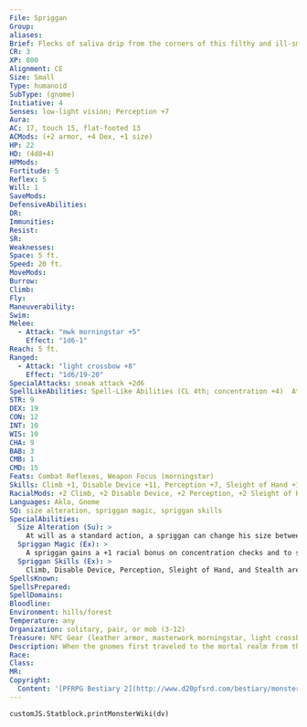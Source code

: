 ```yaml
---
File: Spriggan
Group: 
aliases: 
Brief: Flecks of saliva drip from the corners of this filthy and ill-smelling humanoid, and his large pointed ears twitch at every sound.
CR: 3
XP: 800
Alignment: CE
Size: Small
Type: humanoid
SubType: (gnome)
Initiative: 4
Senses: low-light vision; Perception +7
Aura: 
AC: 17, touch 15, flat-footed 13
ACMods: (+2 armor, +4 Dex, +1 size)
HP: 22
HD: (4d8+4)
HPMods: 
Fortitude: 5
Reflex: 5
Will: 1
SaveMods: 
DefensiveAbilities: 
DR: 
Immunities: 
Resist: 
SR: 
Weaknesses: 
Space: 5 ft.
Speed: 20 ft.
MoveMods: 
Burrow: 
Climb: 
Fly: 
Maneuverability: 
Swim: 
Melee: 
  - Attack: "mwk morningstar +5"
    Effect: "1d6-1"
Reach: 5 ft.
Ranged: 
  - Attack: "light crossbow +8"
    Effect: "1d6/19-20"
SpecialAttacks: sneak attack +2d6
SpellLikeAbilities: Spell-Like Abilities (CL 4th; concentration +4)  At will-flare (DC 10), scare (DC 12), shatter (DC 12)
STR: 9
DEX: 19
CON: 12
INT: 10
WIS: 10
CHA: 9
BAB: 3
CMB: 1
CMD: 15
Feats: Combat Reflexes, Weapon Focus (morningstar)
Skills: Climb +1, Disable Device +11, Perception +7, Sleight of Hand +11, Stealth +15
RacialMods: +2 Climb, +2 Disable Device, +2 Perception, +2 Sleight of Hand, +2 Stealth
Languages: Aklo, Gnome
SQ: size alteration, spriggan magic, spriggan skills
SpecialAbilities:
  Size Alteration (Su): >
    At will as a standard action, a spriggan can change his size between Small and Large. Weapons, armor, and other objects on the spriggan's person grow proportionally when he changes size (objects revert to normal size 1 round after a spriggan releases them). When a spriggan becomes Large, his speed increases to 30 feet, he gains +12 Strength, -2 Dexterity, and +6 Constitution, and he takes a -2 size penalty to his AC. While Large, a spriggan cannot use his sneak attack or his racial spell-like abilities (although if he possesses either from class levels or templates, he retains their use in both sizes).
  Spriggan Magic (Ex): >
    A spriggan gains a +1 racial bonus on concentration checks and to save DCs for all of its racial spell-like abilities.
  Spriggan Skills (Ex): >
    Climb, Disable Device, Perception, Sleight of Hand, and Stealth are class skills for spriggans.
SpellsKnown: 
SpellsPrepared: 
SpellDomains: 
Bloodline: 
Environment: hills/forest
Temperature: any
Organization: solitary, pair, or mob (3-12)
Treasure: NPC Gear (leather armor, masterwork morningstar, light crossbow with 10 bolts, other treasure)
Description: When the gnomes first traveled to the mortal realm from the distant land of the fey, some found the Material Plane so strange and terrifying that they lost their sense of joy. Seeing only the threats of the new world but none of its wonders, they grimly resolved to survive no matter the cost. Their innate magic responded to this twisted goal by reshaping them in mind and body over the course of many generations, transforming them into the creatures known as spriggans. Love, happiness, and beauty have no meaning for these poor souls, so they lead lives of violence and malice. The best they can manage in place of positive emotions is a muted satisfaction when they make another suffer.  Spriggans resemble ugly gnomes with an alien, feral appearance. Many are gaunt and haggard. When magically enlarged, they look the same except much more hale and muscular.
Race: 
Class: 
MR: 
Copyright:
  Content: '[PFRPG Bestiary 2](http://www.d20pfsrd.com/bestiary/monster-listings/humanoids/spriggan)'
---
```

```dataviewjs
customJS.Statblock.printMonsterWiki(dv)
```
